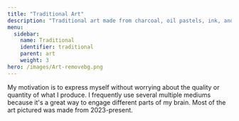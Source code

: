 ```yaml
---
title: "Traditional Art"
description: "Traditional art made from charcoal, oil pastels, ink, and more"
menu:
  sidebar:
    name: Traditional
    identifier: traditional
    parent: art
    weight: 3
hero: /images/Art-removebg.png
---
```


My motivation is to express myself without worrying about the quality or quantity of what I produce. I frequently use several multiple mediums because it's a great way to engage different parts of my brain. Most of the art pictured was made from 2023-present. 
